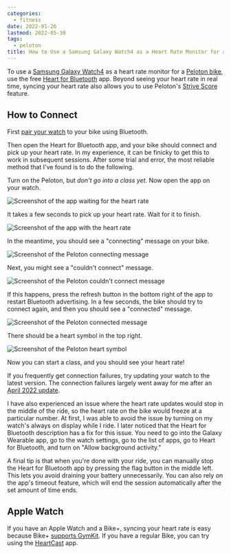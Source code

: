 ```yaml
---
categories:
  - fitness
date: 2022-01-26
lastmod: 2022-05-30
tags:
  - peloton
title: How to Use a Samsung Galaxy Watch4 as a Heart Rate Monitor for a Peloton Bike
---
```


To use a [Samsung Galaxy
Watch4](https://www.amazon.com/Samsung-Electronics-Smartwatch-Detection-Bluetooth/dp/B096BJLZZM?&linkCode=ll1&tag=thdalo00-20&linkId=edd3ac30f2add8f2a278045edc1c8a84&language=en_US&ref_=as_li_ss_tl)
as a heart rate monitor for a [Peloton bike](https://www.onepeloton.com/bikes),
use the free [Heart for
Bluetooth](https://play.google.com/store/apps/details?id=lukas.the.coder.heartforbluetooth)
app. Beyond seeing your heart rate in real time, syncing your heart rate also
allows you to use Peloton's [Strive
Score](https://blog.onepeloton.com/strive-score/) feature.

## How to Connect

First [pair your
watch](https://support.onepeloton.com/hc/en-us/articles/203418965-Pairing-Bluetooth-Headphones)
to your bike using Bluetooth.

Then open the Heart for Bluetooth app, and your bike should connect and pick up
your heart rate. In my experience, it can be finicky to get this to work in
subsequent sessions. After some trial and error, the most reliable method that
I've found is to do the following.

Turn on the Peloton, but *don't go into a class yet.* Now open the app on your
watch.

![Screenshot of the app waiting for the heart rate](https://imgur.com/eE0iGYV.png)

It takes a few seconds to pick up your heart rate. Wait for it to finish.

![Screenshot of the app with the heart rate](https://imgur.com/BK4e6ni.png)

In the meantime, you should see a "connecting" message on your bike.

![Screenshot of the Peloton connecting message](https://imgur.com/K713rap.jpg)

Next, you might see a "couldn't connect" message.

![Screenshot of the Peloton couldn't connect message](https://imgur.com/BxVgnye.jpg)

If this happens, press the refresh button in the bottom right of the app to
restart Bluetooth advertising. In a few seconds, the bike should try to connect
again, and then you should see a "connected" message.

![Screenshot of the Peloton connected message](https://imgur.com/HXxHTRd.jpg)

There should be a heart symbol in the top right.

![Screenshot of the Peloton heart symbol](https://imgur.com/PBQG721.jpg)

Now you can start a class, and you should see your heart rate!

If you frequently get connection failures, try updating your watch to the latest
version. The connection failures largely went away for me after an [April 2022
update](https://www.xda-developers.com/galaxy-watch-4-update-samsung-health-improvements-march-patch/).

I have also experienced an issue where the heart rate updates would stop in the
middle of the ride, so the heart rate on the bike would freeze at a particular
number. At first, I was able to avoid the issue by turning on my watch's always
on display while I ride. I later noticed that the Heart for Bluetooth
description has a fix for this issue. You need to go into the Galaxy Wearable
app, go to the watch settings, go to the list of apps, go to Heart for
Bluetooth, and turn on "Allow background activity."

A final tip is that when you're done with your ride, you can manually stop the
Heart for Bluetooth app by pressing the flag button in the middle left. This
lets you avoid draining your battery unnecessarily. You can also rely on the
app's timeout feature, which will end the session automatically after the set
amount of time ends.

## Apple Watch

If you have an Apple Watch and a Bike+, syncing your heart rate is easy because
Bike+ [supports
GymKit](https://support.onepeloton.com/hc/en-us/articles/360048226572-Pairing-Your-Apple-Watch-With-The-Peloton-Bike-).
If you have a regular Bike, you can try using the
[HeartCast](https://www.heartcast.app/) app.

